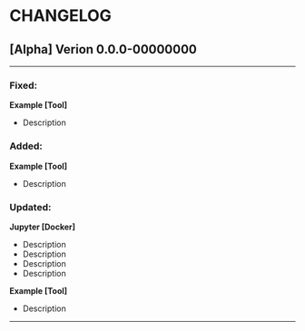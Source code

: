 # CHANGELOG

## [Alpha] Verion 0.0.0-00000000

***

### Fixed:
**Example [Tool]**
* Description

### Added:
**Example [Tool]**
* Description

### Updated:

**Jupyter [Docker]**

* Description
* Description
* Description
* Description

**Example [Tool]**
* Description

***
